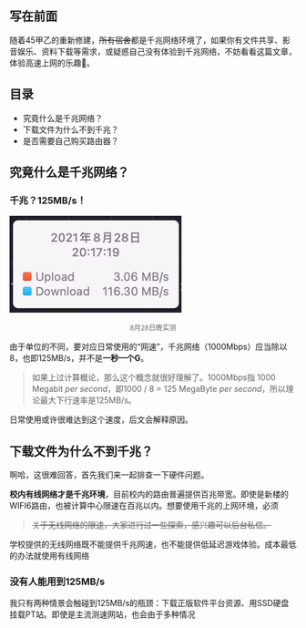 ## 写在前面

随着45甲乙的重新修建，~~所有宿舍~~都是千兆网络环境了，如果你有文件共享、影音娱乐、资料下载等需求，或疑惑自己没有体验到千兆网络，不妨看看这篇文章，体验高速上网的乐趣🐶。

## 目录

- 究竟什么是千兆网络？
- 下载文件为什么不到千兆？
- 是否需要自己购买路由器？

## 究竟什么是千兆网络？

### 千兆？125MB/s！

![image-20210828202230993](生活篇2.assets/image-20210828202230993.png)

<p align="center" style="font-family:courier; font-size: 12px; color: #666666;s margin-top:-10px; margin-bottion:10px">8月28日晚实测</p>

由于单位的不同，要对应日常使用的“网速”，千兆网络（1000Mbps）应当除以8，也即125MB/s，并不是**一秒一个G**。

> 如果上过计算概论，那么这个概念就很好理解了。1000Mbps指 1000 Megabit *per second*，即1000 / 8 = 125 MegaByte *per second*，所以理论最大下行速率是125MB/s。

日常使用或许很难达到这个速度，后文会解释原因。

## 下载文件为什么不到千兆？

啊哈，这很难回答，首先我们来一起排查一下硬件问题。

**校内有线网络才是千兆环境**，目前校内的路由普遍提供百兆带宽。即使是新楼的WIFI6路由，也被计算中心限速在百兆以内。想要使用千兆的上网环境，必须

> ~~关于无线网络的限速，大家进行过一些探索，感兴趣可以后台私信。~~

学校提供的无线网络既不能提供千兆网速，也不能提供低延迟游戏体验。成本最低的办法就使用有线网络

### 没有人能用到125MB/s

我只有两种情景会触碰到125MB/s的瓶颈：下载正版软件平台资源、用SSD硬盘挂载PT站。即使是主流测速网站，也会由于多种情况

